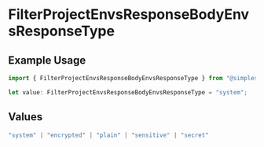 # FilterProjectEnvsResponseBodyEnvsResponseType

## Example Usage

```typescript
import { FilterProjectEnvsResponseBodyEnvsResponseType } from "@simplesagar/vercel/models/filterprojectenvsop.js";

let value: FilterProjectEnvsResponseBodyEnvsResponseType = "system";
```

## Values

```typescript
"system" | "encrypted" | "plain" | "sensitive" | "secret"
```